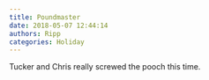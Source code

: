 ```yaml
---
title: Poundmaster
date: 2018-05-07 12:44:14
authors: Ripp
categories: Holiday
---
```


 Tucker and Chris really screwed the pooch this time.